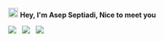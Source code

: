 <img src="https://camo.githubusercontent.com/be37cdc8f930300096c506ad4574eaae977c48fbb2705cfcb92f4eeab8282c7a/68747470733a2f2f6d656469612e67697068792e636f6d2f6d656469612f56674344417a634b767352364f4d307557672f67697068792e676966" style="width:20px;"/> <b>Hey, I'm Asep Septiadi, Nice to meet you</b>

<a href="https://dev.to/aspsptyd"><img src="https://img.shields.io/badge/dev.to-%40aspsptyd-black"/></a> &nbsp; <a href="https://medium.com/@septiyadi"><img src="https://img.shields.io/badge/medium.com-%40septiyadi-black"/></a> &nbsp; <a href="https://www.linkedin.com/in/aspsptyd/"><img src="https://img.shields.io/badge/linkedin.com-%40aspsptyd-black"/></a>

